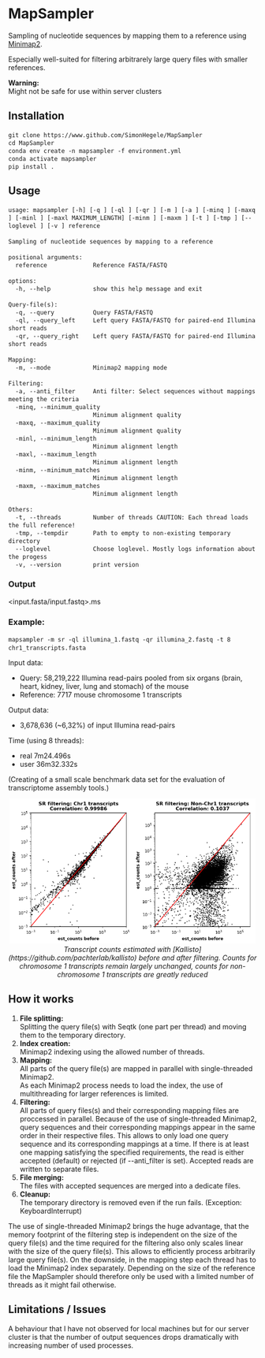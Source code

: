 # MapSampler

Sampling of nucleotide sequences by mapping them to a reference using [Minimap2](https://github.com/lh3/minimap2).

Especially well-suited for filtering arbitrarely large query files with smaller references.

**Warning:**<br>
Might not be safe for use within server clusters

## Installation

```
git clone https://www.github.com/SimonHegele/MapSampler
cd MapSampler
conda env create -n mapsampler -f environment.yml
conda activate mapsampler
pip install .
```

## Usage

```
usage: mapsampler [-h] [-q ] [-ql ] [-qr ] [-m ] [-a ] [-minq ] [-maxq ] [-minl ] [-maxl MAXIMUM_LENGTH] [-minm ] [-maxm ] [-t ] [-tmp ] [--loglevel ] [-v ] reference

Sampling of nucleotide sequences by mapping to a reference

positional arguments:
  reference             Reference FASTA/FASTQ

options:
  -h, --help            show this help message and exit

Query-file(s):
  -q, --query           Query FASTA/FASTQ
  -ql, --query_left     Left query FASTA/FASTQ for paired-end Illumina short reads
  -qr, --query_right    Left query FASTA/FASTQ for paired-end Illumina short reads

Mapping:
  -m, --mode            Minimap2 mapping mode

Filtering:
  -a, --anti_filter     Anti filter: Select sequences without mappings meeting the criteria
  -minq, --minimum_quality
                        Minimum alignment quality
  -maxq, --maximum_quality
                        Minimum alignment quality
  -minl, --minimum_length
                        Minimum alignment length
  -maxl, --maximum_length
                        Minimum alignment length
  -minm, --minimum_matches
                        Minimum alignment length
  -maxm, --maximum_matches
                        Minimum alignment length

Others:
  -t, --threads         Number of threads CAUTION: Each thread loads the full reference!
  -tmp, --tempdir       Path to empty to non-existing temporary directory
  --loglevel            Choose loglevel. Mostly logs information about the progess
  -v, --version         print version
```

### Output

<input.fasta/input.fastq>.ms

### Example:

`mapsampler -m sr -ql illumina_1.fastq -qr illumina_2.fastq -t 8 chr1_transcripts.fasta`

Input data:
- Query:     58,219,222 Illumina read-pairs pooled from six organs (brain, heart, kidney, liver, lung and stomach) of the mouse
- Reference: 7717 mouse chromosome 1 transcripts

Output data:
- 3,678,636 (~6,32%) of input Illumina read-pairs

Time (using 8 threads):
- real 7m24.496s
- user 36m32.332s

(Creating of a small scale benchmark data set for the evaluation of transcriptome assembly tools.)

<p align="center">
  <img src="ms_example.png" alt="Meine Bildunterschrift" width="500"/>
  <br>
  <em>Transcript counts estimated with [Kallisto](https://github.com/pachterlab/kallisto) before and after filtering. Counts for chromosome 1 transcripts remain largely unchanged, counts for non-chromosome 1 transcripts are greatly reduced</em>
</p>

## How it works

1. **File splitting:**<br>
   Splitting the query file(s) with Seqtk (one part per thread) and moving them to the temporary directory.
2. **Index creation:**<br>
   Minimap2 indexing using the allowed number of threads.
3. **Mapping:**<br>
   All parts of the query file(s) are mapped in parallel with single-threaded Minimap2.<br>
   As each Minimap2 process needs to load the index, the use of multithreading for larger references is limited.
4. **Filtering:**<br>
   All parts of query files(s) and their corresponding mapping files are proccessed in parallel.
   Because of the use of single-threaded Minimap2, query sequences and their corresponding mappings appear in the same order in their respective files.
   This allows to only load one query sequence and its corresponding mappings at a time.
   If there is at least one mapping satisfying the specified requirements, the read is either accepted (default) or rejected (if --anti_filter is set).
   Accepted reads are written to separate files.
5. **File merging:**<br>
   The files with accepted sequences are merged into a dedicate files.
6. **Cleanup:**<br>
   The temporary directory is removed even if the run fails. (Exception: KeyboardInterrupt)

The use of single-threaded Minimap2 brings the huge advantage, that the memory footprint of the filtering step is independent on the size of the query file(s) and the time required for the filtering also only scales linear with the size of the query file(s). This allows to efficiently process arbitrarily large query file(s). On the downside, in the mapping step each thread has to load the Minimap2 index separately. Depending on the size of the reference file the MapSampler should therefore only be used with a limited number of threads as it might fail otherwise.

## Limitations / Issues

A behaviour that I have not observed for local machines but for our server cluster is that the number of output sequences drops dramatically with increasing number of used processes.
